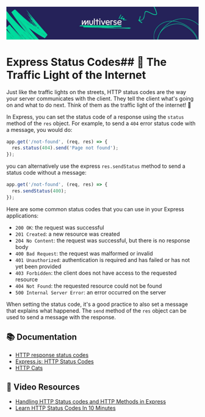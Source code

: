 ![MV Logo](/logo.jpg)

# Express Status Codes## 🚦 The Traffic Light of the Internet
Just like the traffic lights on the streets, HTTP status codes are the way your server communicates with the client. They tell the client what's going on and what to do next. Think of them as the traffic light of the internet! 🚦

In Express, you can set the status code of a response using the `status` method of the `res` object. For example, to send a `404` error status code with a message, you would do:

```js
app.get('/not-found', (req, res) => {
  res.status(404).send('Page not found');
});

```

you can alternatively use the express `res.sendStatus` method to send a status code without a message:

```js
app.get('/not-found', (req, res) => {
  res.sendStatus(400);
});

```

Here are some common status codes that you can use in your Express applications:

- `200 OK`: the request was successful
- `201 Created`: a new resource was created
- `204 No Content`: the request was successful, but there is no response body
- `400 Bad Request`: the request was malformed or invalid
- `401 Unauthorized`: authentication is required and has failed or has not yet been provided
- `403 Forbidden`: the client does not have access to the requested resource
- `404 Not Found`: the requested resource could not be found
- `500 Internal Server Error`: an error occurred on the server


When setting the status code, it's a good practice to also set a message that explains what happened. The `send` method of the `res` object can be used to send a message with the response.

## 📚 Documentation
- [HTTP response status codes](https://developer.mozilla.org/en-US/docs/Web/HTTP/Status)
- [Express.js: HTTP Status Codes](https://expressjs.com/en/api.html#res.status)
- [HTTP Cats](https://http.cat/)

## 🎥 Video Resources
- [Handling HTTP Status codes and HTTP Methods in Express](https://www.youtube.com/watch?v=wgWmYJAmJmU)
- [Learn HTTP Status Codes In 10 Minutes](https://www.youtube.com/watch?v=wJa5CTIFj7U)
